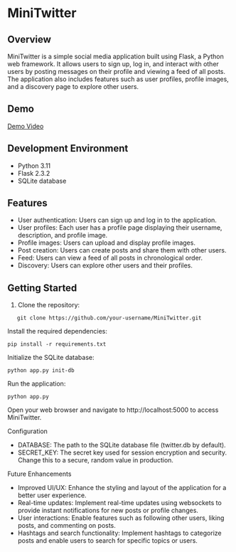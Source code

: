 # MiniTwitter

## Overview

MiniTwitter is a simple social media application built using Flask, a Python web framework. It allows users to sign up, log in, and interact with other users by posting messages on their profile and viewing a feed of all posts. The application also includes features such as user profiles, profile images, and a discovery page to explore other users.

## Demo

[Demo Video](https://youtu.be/503VNjYPDlM)

## Development Environment

- Python 3.11
- Flask 2.3.2
- SQLite database

## Features

- User authentication: Users can sign up and log in to the application.
- User profiles: Each user has a profile page displaying their username, description, and profile image.
- Profile images: Users can upload and display profile images.
- Post creation: Users can create posts and share them with other users.
- Feed: Users can view a feed of all posts in chronological order.
- Discovery: Users can explore other users and their profiles.

## Getting Started

1. Clone the repository:

```shell
   git clone https://github.com/your-username/MiniTwitter.git
```

Install the required dependencies:

```shell
pip install -r requirements.txt
```

Initialize the SQLite database:


```shell
python app.py init-db
```

Run the application:

```shell
python app.py
```

Open your web browser and navigate to http://localhost:5000 to access MiniTwitter.

Configuration

- DATABASE: The path to the SQLite database file (twitter.db by default).
- SECRET_KEY: The secret key used for session encryption and security. Change this to a secure, random value in production.

Future Enhancements

- Improved UI/UX: Enhance the styling and layout of the application for a better user experience.
- Real-time updates: Implement real-time updates using websockets to provide instant notifications for new posts or profile changes.
- User interactions: Enable features such as following other users, liking posts, and commenting on posts.
- Hashtags and search functionality: Implement hashtags to categorize posts and enable users to search for specific topics or users.
